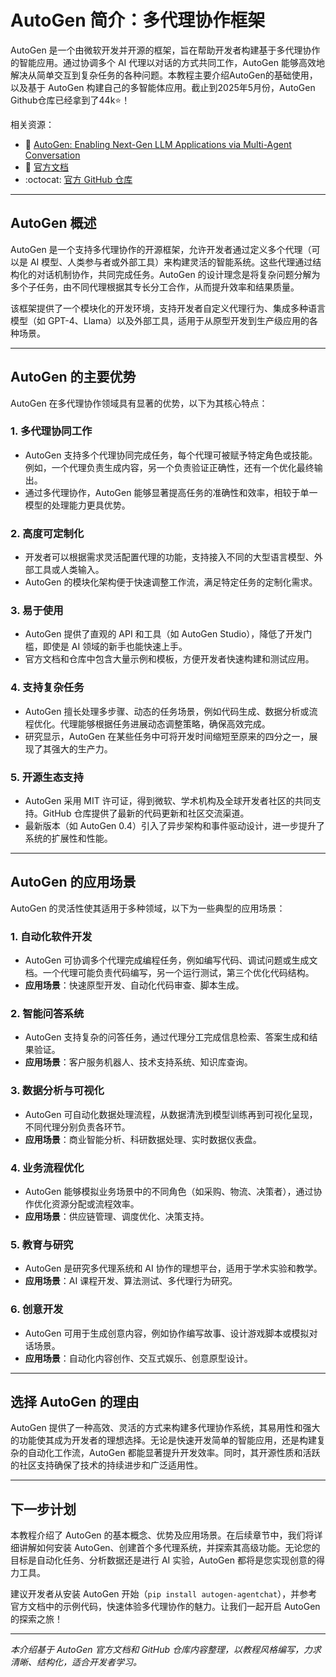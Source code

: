 # AutoGen 简介：多代理协作框架

AutoGen 是一个由微软开发并开源的框架，旨在帮助开发者构建基于多代理协作的智能应用。通过协调多个 AI 代理以对话的方式共同工作，AutoGen 能够高效地解决从简单交互到复杂任务的各种问题。本教程主要介绍AutoGen的基础使用，以及基于 AutoGen 构建自己的多智能体应用。截止到2025年5月份，AutoGen Github仓库已经拿到了44k⭐！

相关资源：
- 📝 [AutoGen: Enabling Next-Gen LLM Applications via Multi-Agent Conversation](https://arxiv.org/abs/2308.08155)
- 📖 [官方文档](https://microsoft.github.io/autogen/stable//index.html)
-  :octocat:  [官方 GitHub 仓库](https://github.com/microsoft/autogen)

---

## AutoGen 概述

AutoGen 是一个支持多代理协作的开源框架，允许开发者通过定义多个代理（可以是 AI 模型、人类参与者或外部工具）来构建灵活的智能系统。这些代理通过结构化的对话机制协作，共同完成任务。AutoGen 的设计理念是将复杂问题分解为多个子任务，由不同代理根据其专长分工合作，从而提升效率和结果质量。

该框架提供了一个模块化的开发环境，支持开发者自定义代理行为、集成多种语言模型（如 GPT-4、Llama）以及外部工具，适用于从原型开发到生产级应用的各种场景。

---

## AutoGen 的主要优势

AutoGen 在多代理协作领域具有显著的优势，以下为其核心特点：

### 1. **多代理协同工作**
   - AutoGen 支持多个代理协同完成任务，每个代理可被赋予特定角色或技能。例如，一个代理负责生成内容，另一个负责验证正确性，还有一个优化最终输出。
   - 通过多代理协作，AutoGen 能够显著提高任务的准确性和效率，相较于单一模型的处理能力更具优势。

### 2. **高度可定制化**
   - 开发者可以根据需求灵活配置代理的功能，支持接入不同的大型语言模型、外部工具或人类输入。
   - AutoGen 的模块化架构便于快速调整工作流，满足特定任务的定制化需求。

### 3. **易于使用**
   - AutoGen 提供了直观的 API 和工具（如 AutoGen Studio），降低了开发门槛，即使是 AI 领域的新手也能快速上手。
   - 官方文档和仓库中包含大量示例和模板，方便开发者快速构建和测试应用。

### 4. **支持复杂任务**
   - AutoGen 擅长处理多步骤、动态的任务场景，例如代码生成、数据分析或流程优化。代理能够根据任务进展动态调整策略，确保高效完成。
   - 研究显示，AutoGen 在某些任务中可将开发时间缩短至原来的四分之一，展现了其强大的生产力。

### 5. **开源生态支持**
   - AutoGen 采用 MIT 许可证，得到微软、学术机构及全球开发者社区的共同支持。GitHub 仓库提供了最新的代码更新和社区交流渠道。
   - 最新版本（如 AutoGen 0.4）引入了异步架构和事件驱动设计，进一步提升了系统的扩展性和性能。

---

## AutoGen 的应用场景

AutoGen 的灵活性使其适用于多种领域，以下为一些典型的应用场景：

### 1. **自动化软件开发**
   - AutoGen 可协调多个代理完成编程任务，例如编写代码、调试问题或生成文档。一个代理可能负责代码编写，另一个运行测试，第三个优化代码结构。
   - **应用场景**：快速原型开发、自动化代码审查、脚本生成。

### 2. **智能问答系统**
   - AutoGen 支持复杂的问答任务，通过代理分工完成信息检索、答案生成和结果验证。
   - **应用场景**：客户服务机器人、技术支持系统、知识库查询。

### 3. **数据分析与可视化**
   - AutoGen 可自动化数据处理流程，从数据清洗到模型训练再到可视化呈现，不同代理分别负责各环节。
   - **应用场景**：商业智能分析、科研数据处理、实时数据仪表盘。

### 4. **业务流程优化**
   - AutoGen 能够模拟业务场景中的不同角色（如采购、物流、决策者），通过协作优化资源分配或流程效率。
   - **应用场景**：供应链管理、调度优化、决策支持。

### 5. **教育与研究**
   - AutoGen 是研究多代理系统和 AI 协作的理想平台，适用于学术实验和教学。
   - **应用场景**：AI 课程开发、算法测试、多代理行为研究。

### 6. **创意开发**
   - AutoGen 可用于生成创意内容，例如协作编写故事、设计游戏脚本或模拟对话场景。
   - **应用场景**：自动化内容创作、交互式娱乐、创意原型设计。

---

## 选择 AutoGen 的理由

AutoGen 提供了一种高效、灵活的方式来构建多代理协作系统，其易用性和强大的功能使其成为开发者的理想选择。无论是快速开发简单的智能应用，还是构建复杂的自动化工作流，AutoGen 都能显著提升开发效率。同时，其开源性质和活跃的社区支持确保了技术的持续进步和广泛适用性。

---

## 下一步计划

本教程介绍了 AutoGen 的基本概念、优势及应用场景。在后续章节中，我们将详细讲解如何安装 AutoGen、创建首个多代理系统，并探索其高级功能。无论您的目标是自动化任务、分析数据还是进行 AI 实验，AutoGen 都将是您实现创意的得力工具。

建议开发者从安装 AutoGen 开始（`pip install autogen-agentchat`），并参考官方文档中的示例代码，快速体验多代理协作的魅力。让我们一起开启 AutoGen 的探索之旅！

--- 

*本介绍基于 AutoGen 官方文档和 GitHub 仓库内容整理，以教程风格编写，力求清晰、结构化，适合开发者学习。*